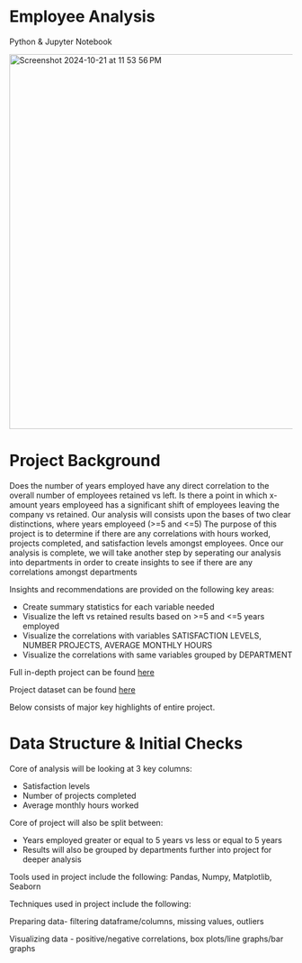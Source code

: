 # Employee Analysis

Python & Jupyter Notebook

<img width="665" alt="Screenshot 2024-10-21 at 11 53 56 PM" src="https://github.com/user-attachments/assets/18e05743-5553-4682-92b3-0cb88276ac4c">


# Project Background


Does the number of years employed have any direct correlation to the overall number of employees retained vs left.
Is there a point in which x-amount years employeed has a significant shift of employees leaving the company vs
retained. Our analysis will consists upon the bases of two clear distinctions, where years employeed (>=5 and <=5)
The purpose of this project is to determine if there are any correlations with hours worked, projects completed,
and satisfaction levels amongst employees. Once our analysis is complete, we will take another step by seperating
our analysis into departments in order to create insights to see if there are any correlations amongst departments

Insights and recommendations are provided on the following key areas:

* Create summary statistics for each variable needed
* Visualize the left vs retained results based on >=5 and <=5 years employed
* Visualize the correlations with variables SATISFACTION LEVELS, NUMBER PROJECTS, AVERAGE MONTHLY HOURS
* Visualize the correlations with same variables grouped by DEPARTMENT

Full in-depth project can be found [here](https://github.com/Kahvedzic/Employee-Correlation-Analysis-/blob/main/Employee%20Correlation%20Analysis.ipynb)

Project dataset can be found [here](https://github.com/Kahvedzic/Employee-Correlation-Analysis-/tree/main/Project%20Files)

Below consists of major key highlights of entire project.

# Data Structure & Initial Checks








Core of analysis will be looking at 3 key columns:
- Satisfaction levels
- Number of projects completed
- Average monthly hours worked

Core of project will also be split between:
- Years employed greater or equal to 5 years vs less or equal to 5 years 
- Results will also be grouped by departments further into project for deeper analysis

Tools used in project include the following:
Pandas, Numpy, Matplotlib, Seaborn

Techniques used in project include the following: 

Preparing data- filtering dataframe/columns, missing values, outliers

Visualizing data - positive/negative correlations, box plots/line graphs/bar graphs



